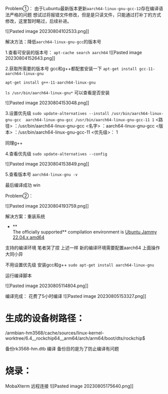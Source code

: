 Problem①：
由于Lubuntu最新版本更新`aarch64-linux-gnu-gcc-12`存在编译语法严格的问题 想试过将报错文件修改，但是是只读文件，只能通过打补丁的方式修改，这里暂时略过，后续补进。

![[Pasted image 20230804102533.png]]

解决方法：降低`aarch64-linux-gnu-gcc`的版本号

1.查看可安装的版本号：
`apt-cache search aarch64`
![[Pasted image 20230804152643.png]]

2.获取所需要的版本号
gcc和g++都配套安装一下
`apt-get install gcc-11-aarch64-linux-gnu`

`apt-get install g++-11-aarch64-linux-gnu`

`ls /usr/bin/aarch64-linux-gnu*` 可以查看是否安装 

![[Pasted image 20230804153048.png]]

3.设置优先级
`sudo update-alternatives --install /usr/bin/aarch64-linux-gnu-gcc  aarch64-linux-gnu-gcc /usr/bin/aarch64-linux-gnu-gcc-11 1`
<路径> ：/usr/bin/aarch64-linux-gnu-gcc
<名字> ：aarch64-linux-gnu-gcc
<版本> ：/usr/bin/aarch64-linux-gnu-gcc-11
<优先级>：  1

同理g++

4.查看优先级
`sudo update-alternatives --config`

![[Pasted image 20230804153849.png]]

5.查看版本号
`aarch64-linux-gnu -v`

最后编译成功 win

Problem②：

![[Pasted image 20230804193759.png]]

解决方案：重装系统
- **  
    The officially supported** compilation environment is [Ubuntu Jammy 22.04.x amd64](https://www.releases.ubuntu.com/jammy/ubuntu-22.04.2-live-server-amd64.iso)

支持的编译环境 笔者哭了捏
上述一样 新的编译环境需要配置aarch64 上面操作大同小异

不用设置优先级 
安装gcc和g++ 
`sudo apt-get install aarch64-linux-gnu`

运行编译脚本

![[Pasted image 20230805114804.png]]

编译完成：
花费了5小时编译
![[Pasted image 20230805153327.png]]

# 生成的设备树路径：
/armbian-hm3568/cache/sources/linux-kernel-worktree/6.4__rockchip64__arm64/arch/arm64/boot/dts/rockchip$

备份rk3568-hm.dtb 编译 备份目的是为了防止编译有问题  

# 烧录：
MobaXterm 远程连接 
![[Pasted image 20230805175640.png]]